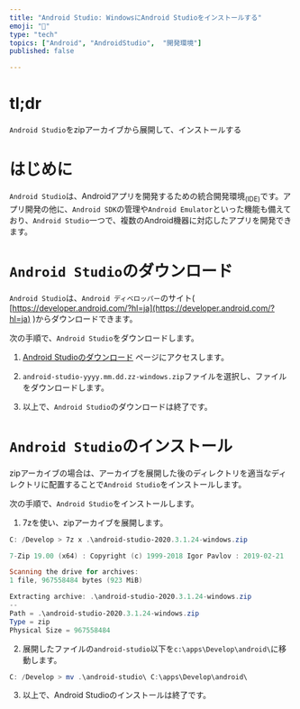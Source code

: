 ```yaml
---
title: "Android Studio: WindowsにAndroid Studioをインストールする"
emoji: "📱"
type: "tech" 
topics: ["Android", "AndroidStudio",  "開発環境"]
published: false

---
```


# tl;dr

``Android Studio``をzipアーカイブから展開して、インストールする

# はじめに

``Android Studio``は、Androidアプリを開発するための統合開発環境<sub>(IDE)</sub>です。アプリ開発の他に、``Android SDK``の管理や``Android Emulator``といった機能も備えており、``Android Studio``一つで、複数のAndroid機器に対応したアプリを開発できます。



# ``Android Studio``のダウンロード

``Android Studio``は、``Android ディベロッパー``のサイト( [https://developer.android.com/?hl=ja](https://developer.android.com/?hl=ja) )からダウンロードできます。

次の手順で、``Android Studio``をダウンロードします。



1.  [Android Studioのダウンロード](https://developer.android.com/studio?hl=ja#downloads) ページにアクセスします。

   

2.   ``android-studio-yyyy.mm.dd.zz-windows.zip``ファイルを選択し、ファイルをダウンロードします。

   

3. 以上で、``Android Studio``のダウンロードは終了です。



#  ``Android Studio``のインストール

zipアーカイブの場合は、アーカイブを展開した後のディレクトリを適当なディレクトリに配置することで``Android Studio``をインストールします。

次の手順で、``Android Studio``をインストールします。

1.  7zを使い、zipアーカイブを展開します。

   ```powershell
   C: /Develop > 7z x .\android-studio-2020.3.1.24-windows.zip
   
   7-Zip 19.00 (x64) : Copyright (c) 1999-2018 Igor Pavlov : 2019-02-21
   
   Scanning the drive for archives:
   1 file, 967558484 bytes (923 MiB)
   
   Extracting archive: .\android-studio-2020.3.1.24-windows.zip
   --
   Path = .\android-studio-2020.3.1.24-windows.zip
   Type = zip
   Physical Size = 967558484
   
   
   ```

   

2.   展開したファイルの``android-studio``以下を``c:\apps\Develop\android\``に移動します。

   ```powershell
   C: /Develop > mv .\android-studio\ C:\apps\Develop\android\
   
   ```

   

3.   以上で、Android Studioのインストールは終了です。



